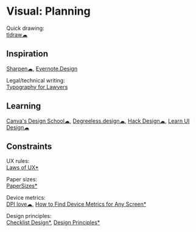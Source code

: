 # Visual: Planning

Quick drawing:  
[tldraw☁](https://www.tldraw.com/)

## Inspiration

[Sharpen☁](https://sharpen.design/),
[Evernote.Design](https://www.evernote.design/)

Legal/technical writing:  
[Typography for Lawyers](https://typographyforlawyers.com/)

## Learning

[Canva's Design School☁](https://designschool.canva.com/),
[Degreeless.design☁](https://www.degreeless.design/),
[Hack Design☁](https://hackdesign.org/),
[Learn UI Design☁](https://learnui.design/)

## Constraints

UX rules:  
[Laws of UX*](https://lawsofux.com/)

Paper sizes:  
[PaperSizes*](https://papersizes.io/)

Device metrics:  
[DPI love☁](https://dpi.lv/),
[How to Find Device Metrics for Any Screen*](https://material.io/blog/device-metrics)

Design principles:  
[Checklist Design*](https://www.checklist.design/),
[Design Principles*](https://principles.design/)
